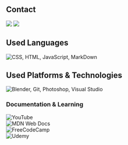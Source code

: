 ## Contact

<p align="cleft">
    <a href="mailto:duaneluf31gmail.com"><img src="https://img.shields.io/badge/Gmail-D14836?style=for-the-badge&logo=gmail&logoColor=white"></a> <a href="https://www.instagram.com/_d3dg/"><img src="https://img.shields.io/badge/Instagram-%23E4405F.svg?style=for-the-badge&logo=Instagram&logoColor=white"></a>  
</p>  

## Used Languages

<img src="https://skillicons.dev/icons?i=css,html,js,md&theme=dark" title="CSS, HTML, JavaScript, MarkDown" alt="CSS, HTML, JavaScript, MarkDown">

## Used Platforms & Technologies

<img src="https://skillicons.dev/icons?i=blender,git,photoshop,vscode&theme=dark" title="Blender, Git, Photoshop, Visual Studio" alt="Blender, Git, Photoshop, Visual Studio">

### Documentation & Learning

<div><img src="https://img.shields.io/badge/YouTube-%23FF0000.svg?style=for-the-badge&logo=YouTube&logoColor=white" title="YouTube" alt="YouTube"></div>
<div><img src="https://img.shields.io/badge/MDN_Web_Docs-black?style=for-the-badge&logo=mdnwebdocs&logoColor=white" title="MDN Web Docs" alt="MDN Web Docs"></div>
<div><img src="https://img.shields.io/badge/Freecodecamp-%23123.svg?&style=for-the-badge&logo=freecodecamp&logoColor=whithe" title="FreeCodeCamp" alt="FreeCodeCamp"></div>
<div><img src="https://img.shields.io/badge/Udemy-A435F0?style=for-the-badge&logo=Udemy&logoColor=white" title="Udemy"></div>